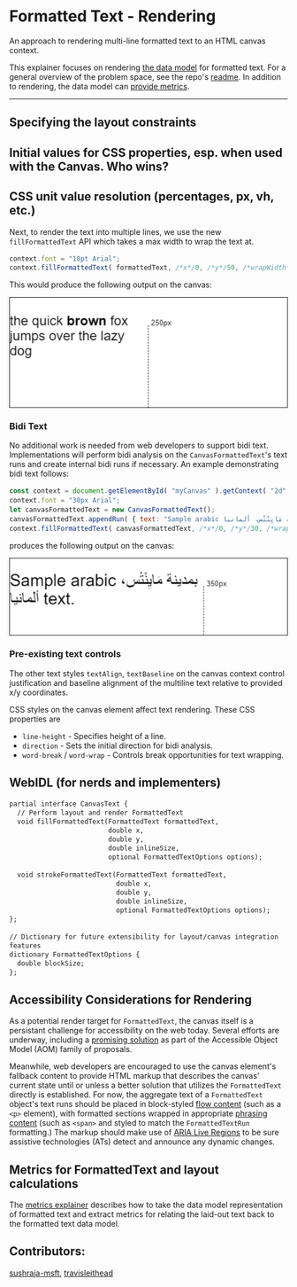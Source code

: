 Formatted Text - Rendering
=============
An approach to rendering multi-line formatted text to an HTML canvas context.

This explainer focuses on rendering [the data model](explainer-datamodel.md) for formatted text.
For a general overview of the problem space, see the repo's [readme](readme.md). In addition to rendering,
the data model can [provide metrics](explainer-metrics.md).

---
## Specifying the layout constraints

## Initial values for CSS properties, esp. when used with the Canvas. Who wins?

## CSS unit value resolution (percentages, px, vh, etc.)



Next, to render the text into multiple lines, we use the new `fillFormattedText` API
which takes a max width to wrap the text at.

```js
context.font = "18pt Arial";
context.fillFormattedText( formattedText, /*x*/0, /*y*/50, /*wrapWidth*/250 );
```

This would produce the following output on the canvas:

<img src="explainerresources/Example1.png" alt="Wrapped text rendered in a canvas." align="center"/>

### Bidi Text

No additional work is needed from web developers to support bidi text.
Implementations will perform bidi analysis on the `CanvasFormattedText`'s text runs
and create internal bidi runs if necessary. An example demonstrating bidi text follows:

```js
const context = document.getElementById( "myCanvas" ).getContext( "2d" );
context.font = "30px Arial";
let canvasFormattedText = new CanvasFormattedText();
canvasFormattedText.appendRun( { text: "Sample arabic بمدينة مَايِنْتْس، ألمانيا text." } );
context.fillFormattedText( canvasFormattedText, /*x*/0, /*y*/30, /*wrapWidth*/350 );
```

produces the following output on the canvas:

<img src="explainerresources/Example2.png" alt="Wrapped text rendered in a canvas." align="center"/>

### Pre-existing text controls

The other text styles `textAlign`, `textBaseline` on the canvas context control justification
and baseline alignment of the multiline text relative to provided x/y coordinates.

CSS styles on the canvas element affect text rendering. These CSS properties are

- `line-height` - Specifies height of a line.
- `direction` - Sets the initial direction for bidi analysis.
- `word-break` / `word-wrap` - Controls break opportunities for text wrapping.


## WebIDL (for nerds and implementers)

```webidl
partial interface CanvasText { 
  // Perform layout and render FormattedText
  void fillFormattedText(FormattedText formattedText, 
                         double x, 
                         double y, 
                         double inlineSize, 
                         optional FormattedTextOptions options); 

  void strokeFormattedText(FormattedText formattedText, 
                           double x, 
                           double y, 
                           double inlineSize, 
                           optional FormattedTextOptions options); 
}; 
 
// Dictionary for future extensibility for layout/canvas integration features
dictionary FormattedTextOptions { 
  double blockSize;
}; 
```

## Accessibility Considerations for Rendering

As a potential render target for `FormattedText`, the canvas itself is a persistant challenge for 
accessibility on the web today. Several efforts are underway, including a
[promising solution](https://github.com/WICG/aom/blob/gh-pages/explainer.md#use-case-4-adding-non-dom-nodes-virtual-nodes-to-the-accessibility-tree)
as part of the Accessible Object Model (AOM) family of proposals.

Meanwhile, web developers are encouraged to use the canvas element's fallback content
to provide HTML markup that describes the canvas' current state until or unless a better
solution that utilizes the `FormattedText` directly is established. For now, the aggregate 
text of a `FormattedText` object's text runs should be placed in block-styled
[flow content](https://html.spec.whatwg.org/multipage/dom.html#flow-content-2) (such
as a `<p>` element), with formatted sections wrapped in appropriate
[phrasing content](https://html.spec.whatwg.org/multipage/dom.html#phrasing-content-2)
(such as `<span>` and styled to match the `FormattedTextRun` formatting.) The
markup should make use of
[ARIA Live Regions](https://developer.mozilla.org/en-US/docs/Web/Accessibility/ARIA/ARIA_Live_Regions)
to be sure assistive technologies (ATs) detect and announce any dynamic changes.

## Metrics for FormattedText and layout calculations
The [metrics explainer](explainer-metrics.md) describes how to take the data model 
representation of formatted text and extract metrics for relating the laid-out text 
back to the formatted text data model.

## Contributors:
 [sushraja-msft](https://github.com/sushraja-msft),
 [travisleithead](https://github.com/travisleithead)
